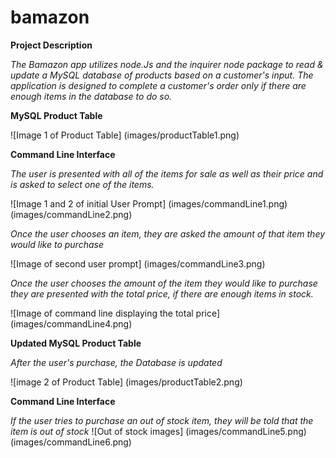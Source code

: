 # bamazon

**Project Description**

*The Bamazon app utilizes node.Js and the inquirer node package to read & update  a MySQL database of products based on a customer's input.*
*The application is designed to complete a customer's order only if there are enough items in the database to do so.*





**MySQL Product Table**

![Image 1 of Product Table]
(images/productTable1.png)



**Command Line Interface**

*The user is presented with all of the items for sale as well as their price and is asked to select one of the items.*

![Image 1 and 2 of initial User Prompt]
(images/commandLine1.png)
(images/commandLine2.png)

*Once the user chooses an item, they are asked the amount of that item they would like to purchase*

![Image of second user prompt]
(images/commandLine3.png)

*Once the user chooses the amount of the item they would like to purchase they are presented with the total price, if there are enough items in stock.*

![Image of command line displaying the total price]
(images/commandLine4.png)





**Updated MySQL Product Table**

*After the user's purchase, the Database is updated*

![image 2 of Product Table]
(images/productTable2.png)





**Command Line Interface**

*If the user tries to purchase an out of stock item, they will be told that the item is out of stock*
![Out of stock images]
(images/commandLine5.png)
(images/commandLine6.png)
